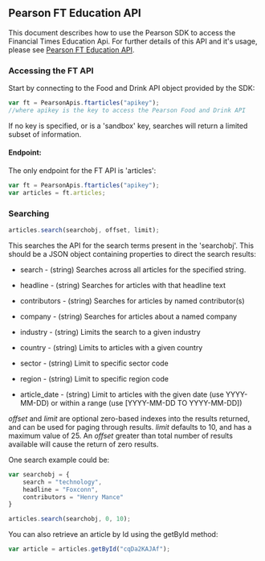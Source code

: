 ## Pearson FT Education API

This document describes how to use the Pearson SDK to access the Financial Times Education Api. For further details of this API and it's usage, please see [Pearson FT Education API](http://developer.pearson.com/apis/ft-education-api/).

### Accessing the FT API  
Start by connecting to the Food and Drink API object provided by the SDK: 
```Javascript
var ft = PearsonApis.ftarticles("apikey");
//where apikey is the key to access the Pearson Food and Drink API
```

If no key is specified, or is a 'sandbox' key, searches will return a limited subset of information.  

#### Endpoint: 
The only endpoint for the FT API is 'articles':

```Javascript
var ft = PearsonApis.ftarticles("apikey");
var articles = ft.articles;
```

### Searching
```Javascript
articles.search(searchobj, offset, limit);
```

This searches the API for the search terms present in the 'searchobj'. This should be a JSON object containing properties to direct the search results:  

* search - (string) Searches across all articles for the specified string.  

* headline - (string) Searches for articles with that headline text  

* contributors - (string) Searches for articles by named contributor(s) 

* company - (string) Searches for articles about a named company  

* industry - (string) Limits the search to a given industry  

* country - (string) Limits to articles with a given country  

* sector - (string) Limit to specific sector code  

* region - (string) Limit to specific region code  

* article_date - (string) Limit to articles with the given date (use YYYY-MM-DD) or within a range (use [YYYY-MM-DD TO YYYY-MM-DD])  

_offset_ and _limit_ are optional zero-based indexes into the results returned, and can be used for paging through results. _limit_ defaults to 10, and has a maximum value of 25. An _offset_ greater than total number of results available will cause the return of zero results.  

One search example could be:  
```Javascript
var searchobj = {
	search = "technology",
	headline = "Foxconn",
	contributors = "Henry Mance"
}

articles.search(searchobj, 0, 10);
```

You can also retrieve an article by Id using the getById method:  
```Javascript
var article = articles.getById("cqDa2KAJAf");
```


